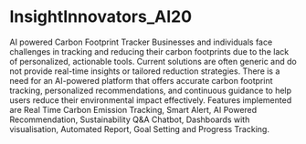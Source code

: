 # InsightInnovators_AI20
AI powered Carbon Footprint Tracker 
Businesses and individuals face challenges in tracking and reducing their carbon footprints due to the lack of personalized, actionable tools. Current solutions are often generic and do not provide real-time insights or tailored reduction strategies. There is a need for an AI-powered platform that offers accurate carbon footprint tracking, personalized recommendations, and continuous guidance to help users reduce their environmental impact effectively.
Features implemented are Real Time Carbon Emission Tracking, Smart Alert, AI Powered Recommendation, Sustainability Q&A Chatbot, Dashboards with visualisation, Automated Report, Goal Setting and Progress Tracking.
